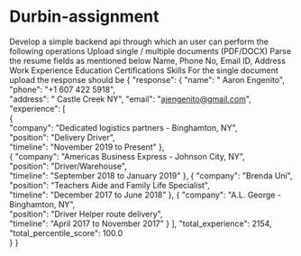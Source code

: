 # Durbin-assignment
Develop a simple backend api through which an user can perform the following operations
Upload single / multiple documents (PDF/DOCX)
Parse the resume fields as mentioned below Name, Phone No, Email ID, Address Work Experience Education Certifications Skills For the single document upload the response should be 
{     "response": 
{     "name": " Aaron Engenito",   
"phone": "+1 607 422 5918",    
"address": " Castle Creek NY", 
"email": "ajengenito@gmail.com", 
"experience": [  
{     
"company": "Dedicated logistics partners - Binghamton, NY",    
"position": "Delivery Driver",    
"timeline": "November 2019 to Present"       },  
{       "company": "Americas Business Express - Johnson City, NY",    
"position": "Driver/Warehouse",  
"timeline": "September 2018 to January 2019"       }, 
{       "company": "Brenda Uni",     
"position": "Teachers Aide and Family Life Specialist",  
"timeline": "December 2017 to June 2018"       }, 
{       "company": "A.L. George - Binghamton, NY",   
"position": "Driver Helper route delivery",     
"timeline": "April 2017 to November 2017"       } 
],     "total_experience": 2154, 
"total_percentile_score": 100.0  
} }
